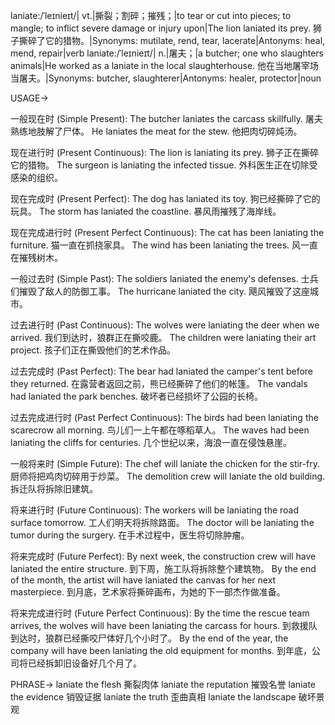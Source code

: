 laniate:/ˈleɪnieɪt/| vt.|撕裂；割碎；摧残；|to tear or cut into pieces; to mangle; to inflict severe damage or injury upon|The lion laniated its prey. 狮子撕碎了它的猎物。|Synonyms: mutilate, rend, tear, lacerate|Antonyms: heal, mend, repair|verb
laniate:/ˈleɪnieɪt/| n.|屠夫；|a butcher; one who slaughters animals|He worked as a laniate in the local slaughterhouse. 他在当地屠宰场当屠夫。|Synonyms: butcher, slaughterer|Antonyms: healer, protector|noun


USAGE->

一般现在时 (Simple Present):
The butcher laniates the carcass skillfully.  屠夫熟练地肢解了尸体。
He laniates the meat for the stew. 他把肉切碎炖汤。


现在进行时 (Present Continuous):
The lion is laniating its prey. 狮子正在撕碎它的猎物。
The surgeon is laniating the infected tissue. 外科医生正在切除受感染的组织。


现在完成时 (Present Perfect):
The dog has laniated its toy. 狗已经撕碎了它的玩具。
The storm has laniated the coastline.  暴风雨摧残了海岸线。


现在完成进行时 (Present Perfect Continuous):
The cat has been laniating the furniture. 猫一直在抓挠家具。
The wind has been laniating the trees. 风一直在摧残树木。


一般过去时 (Simple Past):
The soldiers laniated the enemy's defenses. 士兵们摧毁了敌人的防御工事。
The hurricane laniated the city. 飓风摧毁了这座城市。


过去进行时 (Past Continuous):
The wolves were laniating the deer when we arrived. 我们到达时，狼群正在撕咬鹿。
The children were laniating their art project. 孩子们正在撕毁他们的艺术作品。


过去完成时 (Past Perfect):
The bear had laniated the camper's tent before they returned. 在露营者返回之前，熊已经撕碎了他们的帐篷。
The vandals had laniated the park benches. 破坏者已经损坏了公园的长椅。


过去完成进行时 (Past Perfect Continuous):
The birds had been laniating the scarecrow all morning.  鸟儿们一上午都在啄稻草人。
The waves had been laniating the cliffs for centuries.  几个世纪以来，海浪一直在侵蚀悬崖。


一般将来时 (Simple Future):
The chef will laniate the chicken for the stir-fry. 厨师将把鸡肉切碎用于炒菜。
The demolition crew will laniate the old building.  拆迁队将拆除旧建筑。


将来进行时 (Future Continuous):
The workers will be laniating the road surface tomorrow. 工人们明天将拆除路面。
The doctor will be laniating the tumor during the surgery. 在手术过程中，医生将切除肿瘤。


将来完成时 (Future Perfect):
By next week, the construction crew will have laniated the entire structure. 到下周，施工队将拆除整个建筑物。
By the end of the month, the artist will have laniated the canvas for her next masterpiece. 到月底，艺术家将撕碎画布，为她的下一部杰作做准备。


将来完成进行时 (Future Perfect Continuous):
By the time the rescue team arrives, the wolves will have been laniating the carcass for hours. 到救援队到达时，狼群已经撕咬尸体好几个小时了。
By the end of the year, the company will have been laniating the old equipment for months. 到年底，公司将已经拆卸旧设备好几个月了。




PHRASE->
laniate the flesh 撕裂肉体
laniate the reputation  摧毁名誉
laniate the evidence  销毁证据
laniate the truth  歪曲真相
laniate the landscape  破坏景观

